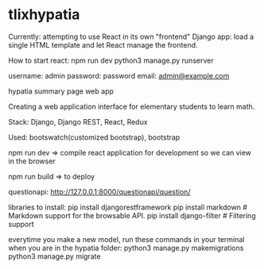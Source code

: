 # tlixhypatia

Currently: attempting to use React in its own "frontend" Django app: load a single HTML template and let React manage the frontend.

How to start react: npm run dev
python3 manage.py runserver

username: admin
password: password
email: admin@example.com

hypatia summary page web app


Creating a web application interface for elementary students to learn math. 


Stack: Django, Django REST, React, Redux

Used: bootswatch(customized bootstrap), bootstrap

npm run dev => compile react application for development so we can view in the browser

npm run build => to deploy

questionapi: http://127.0.0.1:8000/questionapi/question/


libraries to install:
pip install djangorestframework
pip install markdown       # Markdown support for the browsable API.
pip install django-filter  # Filtering support

everytime you make a new model, run these commands in your terminal when you are in the hypatia folder:
python3 manage.py makemigrations
 python3 manage.py migrate
